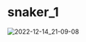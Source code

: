 # snaker_1

![2022-12-14_21-09-08](https://user-images.githubusercontent.com/98503017/207743370-9c3e40a5-21a0-4977-aea4-65a171a9f575.gif)
